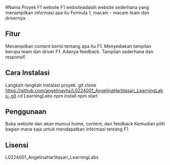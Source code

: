 #Nama Proyek
F1 website 
F1 websiteadalah website sederhana yang menampilkan informasi apa itu Formula 1, macam - macam team dan drivernya.

## Fitur
Menampilkan content berisi tentang apa itu F1.
Menyediakan tampilan berupa team dan driver F1.
Adanya feedback.
Tampilan sederhana dan responsif.

## Cara Instalasi
Langkah-langkah instalasi proyek.
git clone https://github.com/angelinayhs/L0224001_AngelinaHarlitasari_LearningLabs-.git 
cd LearningLabs
npm install
npm start

## Penggunaan
Buka website dan akan muncul home, content, dan feedback
Kemudian pilih bagian mana saja untuk mendapatkan informasi tentang F1

## Lisensi
L0224001_AngelinaHarlitasari_LearningLabs
